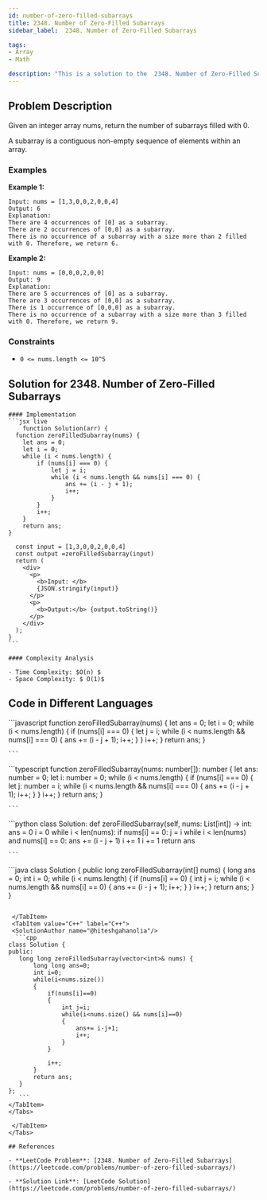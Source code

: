 ```yaml
---
id: number-of-zero-filled-subarrays
title: 2348. Number of Zero-Filled Subarrays
sidebar_label:  2348. Number of Zero-Filled Subarrays

tags:
- Array
- Math

description: "This is a solution to the  2348. Number of Zero-Filled Subarrays problem on LeetCode."
---
```


## Problem Description
Given an integer array nums, return the number of subarrays filled with 0.

A subarray is a contiguous non-empty sequence of elements within an array.
 
### Examples
**Example 1:**

```
Input: nums = [1,3,0,0,2,0,0,4]
Output: 6
Explanation: 
There are 4 occurrences of [0] as a subarray.
There are 2 occurrences of [0,0] as a subarray.
There is no occurrence of a subarray with a size more than 2 filled with 0. Therefore, we return 6.

```

**Example 2:**
```
Input: nums = [0,0,0,2,0,0]
Output: 9
Explanation:
There are 5 occurrences of [0] as a subarray.
There are 3 occurrences of [0,0] as a subarray.
There is 1 occurrence of [0,0,0] as a subarray.
There is no occurrence of a subarray with a size more than 3 filled with 0. Therefore, we return 9.
```

### Constraints
- `0 <= nums.length <= 10^5`

## Solution for 2348. Number of Zero-Filled Subarrays

<Tabs>
  <TabItem value="Solution" label="Solution">

    #### Implementation
    ```jsx live
        function Solution(arr) {
      function zeroFilledSubarray(nums) {
        let ans = 0;
        let i = 0;
        while (i < nums.length) {
            if (nums[i] === 0) {
                let j = i;
                while (i < nums.length && nums[i] === 0) {
                    ans += (i - j + 1);
                    i++;
                }
            }
            i++;
        }
        return ans;
    }

      const input = [1,3,0,0,2,0,0,4]
      const output =zeroFilledSubarray(input)
      return (
        <div>
          <p>
            <b>Input: </b>
            {JSON.stringify(input)}
          </p>
          <p>
            <b>Output:</b> {output.toString()}
          </p>
        </div>
      );
    }
    ```

    #### Complexity Analysis

    - Time Complexity: $O(n) $ 
    - Space Complexity: $ O(1)$

   ## Code in Different Languages
   <Tabs>
  <TabItem value="JavaScript" label="JavaScript">
  <SolutionAuthor name="@hiteshgahanolia"/>
   ```javascript
   function zeroFilledSubarray(nums) {
    let ans = 0;
    let i = 0;
    while (i < nums.length) {
        if (nums[i] === 0) {
            let j = i;
            while (i < nums.length && nums[i] === 0) {
                ans += (i - j + 1);
                i++;
            }
        }
        i++;
    }
    return ans;
}

    ```

  </TabItem>
  <TabItem value="TypeScript" label="TypeScript">
  <SolutionAuthor name="@hiteshgahanolia"/> 
   ```typescript
   function zeroFilledSubarray(nums: number[]): number {
    let ans: number = 0;
    let i: number = 0;
    while (i < nums.length) {
        if (nums[i] === 0) {
            let j: number = i;
            while (i < nums.length && nums[i] === 0) {
                ans += (i - j + 1);
                i++;
            }
        }
        i++;
    }
    return ans;
}

    ```
  </TabItem>
  <TabItem value="Python" label="Python">
  <SolutionAuthor name="@hiteshgahanolia"/>
   ```python
   class Solution:
    def zeroFilledSubarray(self, nums: List[int]) -> int:
        ans = 0
        i = 0
        while i < len(nums):
            if nums[i] == 0:
                j = i
                while i < len(nums) and nums[i] == 0:
                    ans += (i - j + 1)
                    i += 1
            i += 1
        return ans

    ```

  </TabItem>
  <TabItem value="Java" label="Java">
  <SolutionAuthor name="@hiteshgahanolia"/>
   ```java
   class Solution {
    public long zeroFilledSubarray(int[] nums) {
        long ans = 0;
        int i = 0;
        while (i < nums.length) {
            if (nums[i] == 0) {
                int j = i;
                while (i < nums.length && nums[i] == 0) {
                    ans += (i - j + 1);
                    i++;
                }
            }
            i++;
        }
        return ans;
    }
}

 ```

  </TabItem>
  <TabItem value="C++" label="C++">
  <SolutionAuthor name="@hiteshgahanolia"/>
   ```cpp
class Solution {
public:
    long long zeroFilledSubarray(vector<int>& nums) {
        long long ans=0;
        int i=0;
        while(i<nums.size())
        {
            if(nums[i]==0)
            {
                int j=i;
                while(i<nums.size() && nums[i]==0)
                {
                    ans+= i-j+1;
                    i++;
                }
            }

            i++;
        }
        return ans;
    }
};
    ```
</TabItem>
</Tabs>

  </TabItem>
</Tabs>

## References

- **LeetCode Problem**: [2348. Number of Zero-Filled Subarrays](https://leetcode.com/problems/number-of-zero-filled-subarrays/)

- **Solution Link**: [LeetCode Solution](https://leetcode.com/problems/number-of-zero-filled-subarrays/)

